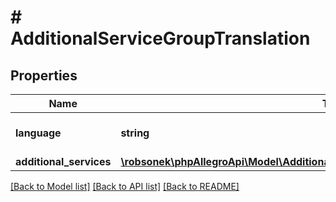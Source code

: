 # # AdditionalServiceGroupTranslation

## Properties

Name | Type | Description | Notes
------------ | ------------- | ------------- | -------------
**language** | **string** | IETF language tag. | [optional]
**additional_services** | [**\robsonek\phpAllegroApi\Model\AdditionalServicesGroupTranslationWrapperWithType**](AdditionalServicesGroupTranslationWrapperWithType.md) |  | [optional]

[[Back to Model list]](../../README.md#models) [[Back to API list]](../../README.md#endpoints) [[Back to README]](../../README.md)
